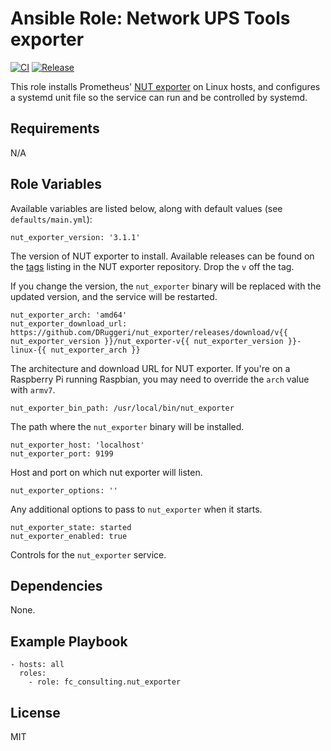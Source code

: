 # Ansible Role: Network UPS Tools exporter

[![CI](https://github.com/FC-Consulting/ansible-role-nut-exporter/actions/workflows/ci.yml/badge.svg)](https://github.com/FC-Consulting/ansible-role-nut-exporter/actions/workflows/ci.yml)
[![Release](https://github.com/FC-Consulting/ansible-role-nut-exporter/actions/workflows/release.yml/badge.svg)](https://github.com/FC-Consulting/ansible-role-nut-exporter/actions/workflows/release.yml)

This role installs Prometheus' [NUT exporter](https://github.com/DRuggeri/nut_exporter) on Linux hosts, and configures a systemd unit file so the service can run and be controlled by systemd.

## Requirements

N/A

## Role Variables

Available variables are listed below, along with default values (see `defaults/main.yml`):

    nut_exporter_version: '3.1.1'

The version of NUT exporter to install. Available releases can be found on the [tags](https://github.com/DRuggeri/nut_exporter/tags) listing in the NUT exporter repository. Drop the `v` off the tag.

If you change the version, the `nut_exporter` binary will be replaced with the updated version, and the service will be restarted.

    nut_exporter_arch: 'amd64'
    nut_exporter_download_url: https://github.com/DRuggeri/nut_exporter/releases/download/v{{ nut_exporter_version }}/nut_exporter-v{{ nut_exporter_version }}-linux-{{ nut_exporter_arch }}

The architecture and download URL for NUT exporter. If you're on a Raspberry Pi running Raspbian, you may need to override the `arch` value with `armv7`.

    nut_exporter_bin_path: /usr/local/bin/nut_exporter

The path where the `nut_exporter` binary will be installed.

    nut_exporter_host: 'localhost'
    nut_exporter_port: 9199

Host and port on which nut exporter will listen.

    nut_exporter_options: ''

Any additional options to pass to `nut_exporter` when it starts.

    nut_exporter_state: started
    nut_exporter_enabled: true

Controls for the `nut_exporter` service.

## Dependencies

None.

## Example Playbook

    - hosts: all
      roles:
        - role: fc_consulting.nut_exporter

## License

MIT
